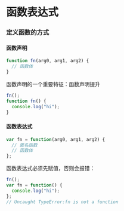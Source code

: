 # 函数表达式

### 定义函数的方式

#### 函数声明

```js
function fn(arg0, arg1, arg2) {
  // 函数体
}
```

函数声明的一个重要特征：函数声明提升

```js
fn();
function fn() {
  console.log("hi");
}
```

#### 函数表达式

```js
var fn = function(arg0, arg1, arg2) {
  // 匿名函数
  // 函数体
};
```

函数表达式必须先赋值，否则会报错：

```js
fn();
var fn = function() {
  console.log("hi");
};
// Uncaught TypeError:fn is not a function
```
